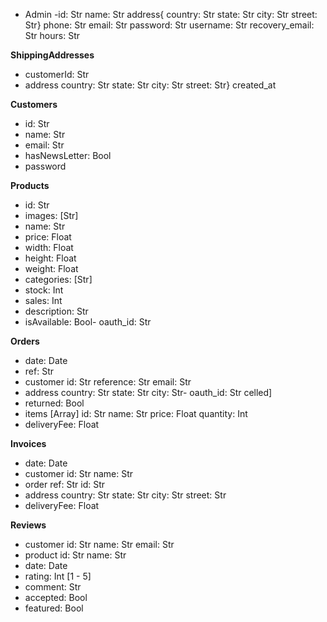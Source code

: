 - Admin
  -id: Str
  name: Str
  address{
  country: Str
  state: Str
  city: Str
  street: Str}
  phone: Str
  email: Str
  password: Str
  username: Str
  recovery_email: Str
  hours: Str

**ShippingAddresses**

- customerId: Str
- address
  country: Str
  state: Str
  city: Str
  street: Str}
  created_at

**Customers**

- id: Str
- name: Str
- email: Str
- hasNewsLetter: Bool
- password

**Products**

- id: Str
- images: [Str]
- name: Str
- price: Float
- width: Float
- height: Float
- weight: Float
- categories: [Str]
- stock: Int
- sales: Int
- description: Str
- isAvailable: Bool- oauth_id: Str

**Orders**

- date: Date
- ref: Str
- customer
  id: Str
  reference: Str
  email: Str
- address
  country: Str
  state: Str
  city: Str- oauth_id: Str
celled]
- returned: Bool
- items [Array]
  id: Str
  name: Str
  price: Float
  quantity: Int
- deliveryFee: Float

**Invoices**
- date: Date
- customer
  id: Str
  name: Str
- order
  ref: Str
  id: Str
- address
  country: Str
  state: Str
  city: Str
  street: Str
- deliveryFee: Float

**Reviews**

- customer
  id: Str
  name: Str
  email: Str
- product
  id: Str
  name: Str
- date: Date
- rating: Int [1 - 5]
- comment: Str
- accepted: Bool
- featured: Bool
